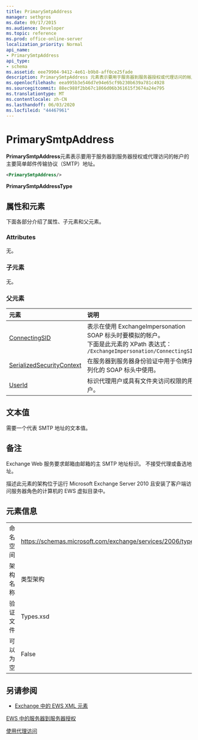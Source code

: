 ```yaml
---
title: PrimarySmtpAddress
manager: sethgros
ms.date: 09/17/2015
ms.audience: Developer
ms.topic: reference
ms.prod: office-online-server
localization_priority: Normal
api_name:
- PrimarySmtpAddress
api_type:
- schema
ms.assetid: eee79904-9412-4e61-b9b8-aff0ce25fade
description: PrimarySmtpAddress 元素表示要用于服务器到服务器授权或代理访问的帐户的主要简单邮件传输协议（SMTP）地址。
ms.openlocfilehash: eea995b3e546d7e94e65cf9b230b639a781c4928
ms.sourcegitcommit: 88ec988f2bb67c1866d06b361615f3674a24e795
ms.translationtype: MT
ms.contentlocale: zh-CN
ms.lasthandoff: 06/03/2020
ms.locfileid: "44467961"
---
```

# <a name="primarysmtpaddress"></a>PrimarySmtpAddress

**PrimarySmtpAddress**元素表示要用于服务器到服务器授权或代理访问的帐户的主要简单邮件传输协议（SMTP）地址。 
  
```xml
<PrimarySmtpAddress/>
```

 **PrimarySmtpAddressType**
## <a name="attributes-and-elements"></a>属性和元素

下面各部分介绍了属性、子元素和父元素。
  
### <a name="attributes"></a>Attributes

无。
  
### <a name="child-elements"></a>子元素

无。
  
### <a name="parent-elements"></a>父元素

|**元素**|**说明**|
|:-----|:-----|
|[ConnectingSID](connectingsid.md) <br/> |表示在使用 ExchangeImpersonation SOAP 标头时要模拟的帐户。  <br/> 下面是此元素的 XPath 表达式：   <br/>  `/ExchangeImpersonation/ConnectingSID` <br/> |
|[SerializedSecurityContext](serializedsecuritycontext.md) <br/> |在服务器到服务器身份验证中用于令牌序列化的 SOAP 标头中使用。  <br/> |
|[UserId](userid.md) <br/> |标识代理用户或具有文件夹访问权限的用户。  <br/> |
   
## <a name="text-value"></a>文本值

需要一个代表 SMTP 地址的文本值。
  
## <a name="remarks"></a>备注

Exchange Web 服务要求邮箱由邮箱的主 SMTP 地址标识。 不接受代理或备选地址。
  
描述此元素的架构位于运行 Microsoft Exchange Server 2010 且安装了客户端访问服务器角色的计算机的 EWS 虚拟目录中。
  
## <a name="element-information"></a>元素信息

|||
|:-----|:-----|
|命名空间  <br/> |https://schemas.microsoft.com/exchange/services/2006/types  <br/> |
|架构名称  <br/> |类型架构  <br/> |
|验证文件  <br/> |Types.xsd  <br/> |
|可以为空  <br/> |False  <br/> |
   
## <a name="see-also"></a>另请参阅



- [Exchange 中的 EWS XML 元素](ews-xml-elements-in-exchange.md)


[EWS 中的服务器到服务器授权](https://msdn.microsoft.com/library/f1610a20-672d-448b-8c00-5b0fbcaf31cb%28Office.15%29.aspx)
  
[使用代理访问](https://msdn.microsoft.com/library/dfd6b4a3-8fd3-47ba-83c0-52465cb5f3f3%28Office.15%29.aspx)

